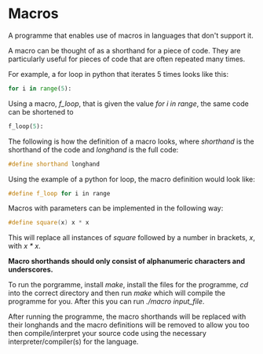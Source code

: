 # Macros

A programme that enables use of macros in languages that don't support it.

A macro can be thought of as a shorthand for a piece of code. They are particularly useful for pieces of code that are often repeated many times.

For example, a for loop in python that iterates 5 times looks like this:
``` python
for i in range(5):
```
Using a macro, _f_loop_, that is given the value _for i in range_, the same code can be shortened to
```python
f_loop(5):
```

The following is how the definition of a macro looks, where _shorthand_ is the shorthand of the code and _longhand_ is the full code:
```C++
#define shorthand longhand
```

Using the example of a python for loop, the macro definition would look like:
```C++
#define f_loop for i in range
```
Macros with parameters can be implemented in the following way:
```C++
#define square(x) x * x
```
This will replace all instances of _square_ followed by a number in brackets, _x_, with _x * x_.

__Macro shorthands should only consist of alphanumeric characters and underscores.__

To run the porgramme, install _make_, install the files for the programme, _cd_ into the correct directory and then run _make_ which will compile the programme for you. After this you can run _./macro input_file_.

After running the programme, the macro shorthands will be replaced with their longhands and the macro definitions will be removed to allow you too then compile/interpret your source code using the necessary interpreter/compiler(s) for the language.

